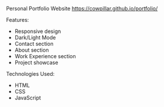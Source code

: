 Personal Portfolio Website
https://cowpillar.github.io/portfolio/

Features:
- Responsive design
- Dark/Light Mode
- Contact section
- About section
- Work Experience section
- Project showcase

Technologies Used:
- HTML
- CSS
- JavaScript
